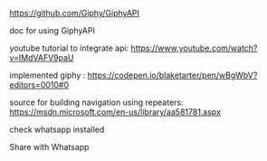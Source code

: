 ﻿https://github.com/Giphy/GiphyAPI

doc for using GiphyAPI


youtube tutorial to integrate api: https://www.youtube.com/watch?v=IMdVAFV9paU


implemented giphy : https://codepen.io/blaketarter/pen/wBgWbV?editors=0010#0


source for building navigation using repeaters:
https://msdn.microsoft.com/en-us/library/aa581781.aspx



check whatsapp installed 

<a id="share_whatsapp" onclick="open_whatsapp()">Share with Whatsapp</a>
<script src='http://ajax.googleapis.com/ajax/libs/jquery/1.10.2/jquery.min.js?ver=4.1' type='text/javascript'></script>
<script>
  function open_whatsapp(){
    $.ajax({
      type: 'HEAD',
      url: 'whatsapp://send?text=text=Hello%20World!',
      success: function() {
        window.location='whatsapp://send?text=text=Hello%20World!';   
      },
      error: function() {
        alert("Whatspp not installed");
      }
    });     
  }
</script>